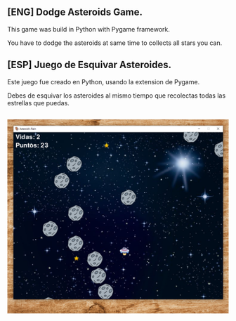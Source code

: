 ## [ENG] Dodge Asteroids Game.
This game was build in Python with Pygame framework.  

You have to dodge the asteroids at same time to collects all stars you can.

## [ESP] Juego de Esquivar Asteroides.
Este juego fue creado en Python, usando la extension de Pygame.  

Debes de esquivar los asteroides al mismo tiempo que recolectas todas las estrellas que puedas.  

##
![Proyect's Image](https://github.com/crohum/portfolio_web/blob/main/assets/proyects/asteroids.png)
